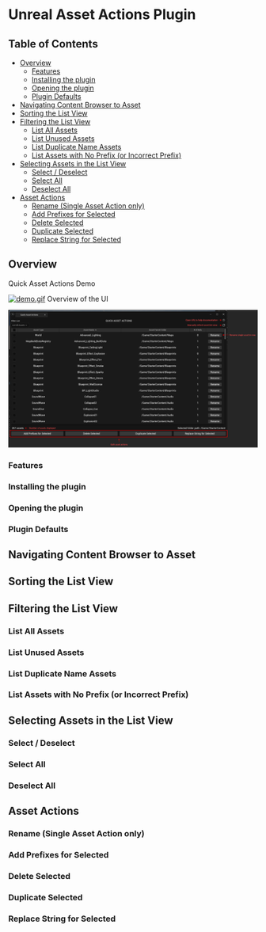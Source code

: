 # Unreal Asset Actions Plugin
## Table of Contents
- [Overview](#overview)
  * [Features](#features)
  * [Installing the plugin](#installing-the-plugin)
  * [Opening the plugin](#opening-the-plugin)
  * [Plugin Defaults](#plugin-defaults)
- [Navigating Content Browser to Asset](#navigating-content-browser-to-asset)
- [Sorting the List View](#sorting-the-list-view)
- [Filtering the List View](#filtering-the-list-view)
  * [List All Assets](#list-all-assets)
  * [List Unused Assets](#list-unused-assets)
  * [List Duplicate Name Assets](#list-duplicate-name-assets)
  * [List Assets with No Prefix (or Incorrect Prefix)](#list-assets-with-no-prefix-or-incorrect-prefix)
- [Selecting Assets in the List View](#selecting-assets-in-the-list-view)
  * [Select / Deselect](#select--deselect)
  * [Select All](#select-all)
  * [Deselect All](#deselect-all)
- [Asset Actions](#asset-actions)
  * [Rename (Single Asset Action only)](#rename-single-asset-action-only)
  * [Add Prefixes for Selected](#add-prefixes-for-selected)
  * [Delete Selected](#delete-selected)
  * [Duplicate Selected](#duplicate-selected)
  * [Replace String for Selected](#replace-string-for-selected)

## Overview

Quick Asset Actions Demo

[![demo.gif](Images/AssetActionsDemo.gif)](Images/AssetActionsDemo.gif)
Overview of the UI

![UIoverview.png](Images/UIoverview.png)

### Features
### Installing the plugin
### Opening the plugin
### Plugin Defaults
## Navigating Content Browser to Asset
## Sorting the List View
## Filtering the List View
### List All Assets
### List Unused Assets
### List Duplicate Name Assets
### List Assets with No Prefix (or Incorrect Prefix)
## Selecting Assets in the List View
### Select / Deselect
### Select All
### Deselect All
## Asset Actions
### Rename (Single Asset Action only)
### Add Prefixes for Selected
### Delete Selected
### Duplicate Selected
### Replace String for Selected

